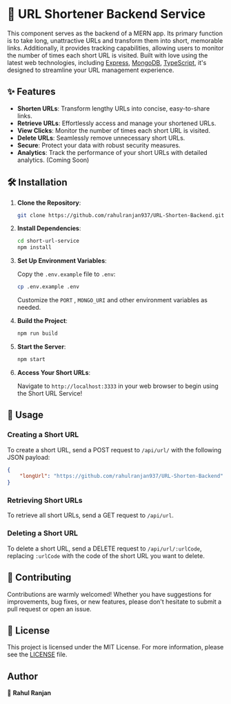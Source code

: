 # 🚀 URL Shortener Backend Service

This component serves as the backend of a MERN app. Its primary function is to take long, unattractive URLs and transform them into short, memorable links. Additionally, it provides tracking capabilities, allowing users to monitor the number of times each short URL is visited. Built with love using the latest web technologies, including [Express](https://expressjs.com/), [MongoDB](https://www.mongodb.com/), [TypeScript](https://www.typescriptlang.org/), it's designed to streamline your URL management experience.

## ✨ Features

- **Shorten URLs**: Transform lengthy URLs into concise, easy-to-share links.
- **Retrieve URLs**: Effortlessly access and manage your shortened URLs.
- **View Clicks**: Monitor the number of times each short URL is visited.
- **Delete URLs**: Seamlessly remove unnecessary short URLs.
- **Secure**: Protect your data with robust security measures.
- **Analytics**: Track the performance of your short URLs with detailed analytics. (Coming Soon)

## 🛠️ Installation

1. **Clone the Repository**:

    ```bash
    git clone https://github.com/rahulranjan937/URL-Shorten-Backend.git
    ```

2. **Install Dependencies**:

    ```bash
    cd short-url-service
    npm install
    ```

3. **Set Up Environment Variables**:

    Copy the `.env.example` file to `.env`:

    ```bash
    cp .env.example .env
    ```

    Customize the `PORT` , `MONGO_URI` and other environment variables as needed.

4. **Build the Project**:

    ```bash
    npm run build
    ```

5. **Start the Server**:

    ```bash
    npm start
    ```

6. **Access Your Short URLs**:

    Navigate to `http://localhost:3333` in your web browser to begin using the Short URL Service!

## 🚀 Usage

### Creating a Short URL

To create a short URL, send a POST request to `/api/url/` with the following JSON payload:

```json
{
    "longUrl": "https://github.com/rahulranjan937/URL-Shorten-Backend"
}
```

### Retrieving Short URLs

To retrieve all short URLs, send a GET request to `/api/url`.

### Deleting a Short URL

To delete a short URL, send a DELETE request to `/api/url/:urlCode`, replacing `:urlCode` with the code of the short URL you want to delete.

## 🤝 Contributing

Contributions are warmly welcomed! Whether you have suggestions for improvements, bug fixes, or new features, please don't hesitate to submit a pull request or open an issue.

## 📄 License

This project is licensed under the MIT License. For more information, please see the [LICENSE](LICENSE) file.

## Author

👤 **Rahul Ranjan**
